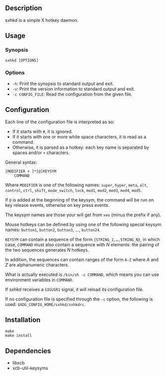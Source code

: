 ## Description

sxhkd is a simple X hotkey daemon.

## Usage

### Synopsis

    sxhkd [OPTIONS]

### Options

* `-h`: Print the synopsis to standard output and exit.
* `-v`: Print the version information to standard output and exit.
* `-c CONFIG_FILE`: Read the configuration from the given file.

## Configuration

Each line of the configuration file is interpreted as so:
- If it starts with `#`, it is ignored.
- If it starts with one or more white space characters, it is read as a command.
- Otherwise, it is parsed as a hotkey: each key name is separated by spaces and/or `+` characters.

General syntax:

    [MODIFIER + ]*[@]KEYSYM
        COMMAND

Where `MODIFIER` is one of the following names: `super`, `hyper`, `meta`, `alt`, `control`, `ctrl`, `shift`, `mode_switch`, `lock`, `mod1`, `mod2`, `mod3`, `mod4`, `mod5`.

If `@` is added at the beginning of the keysym, the command will be run on key release events, otherwise on key press events.

The keysym names are those your will get from `xev` (minus the prefix if any).

Mouse hotkeys can be defined by using one of the following special keysym names: `button1`, `button2`, `button3`, ..., `button24`.

`KEYSYM` can contain a sequence of the form `{STRING_1,…,STRING_N}`, in which case, `COMMAND` must also contain a sequence with *N* elements: the pairing of the two sequences generates *N* hotkeys.

In addition, the sequences can contain ranges of the form `A-Z` where *A* and *Z* are alphanumeric characters.

What is actually executed is `/bin/sh -c COMMAND`, which means you can use environment variables in `COMMAND`.

If *sxhkd* receives a `SIGUSR1` signal, it will reload its configuration file.

If no configuration file is specified through the `-c` option, the following is used: `$XDG_CONFIG_HOME/sxhkd/sxhkdrc`.

## Installation

    make
    make install

## Dependencies

- libxcb
- xcb-util-keysyms
